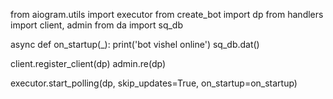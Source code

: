 from aiogram.utils import executor
from create_bot import dp
from handlers import client, admin
from da import sq_db

async def on_startup(_):
    print('bot vishel online')
    sq_db.dat()

client.register_client(dp)
admin.re(dp)


executor.start_polling(dp, skip_updates=True, on_startup=on_startup)

